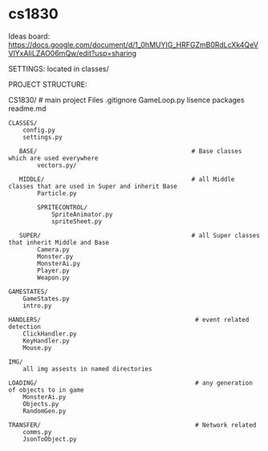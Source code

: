 # cs1830

Ideas board: https://docs.google.com/document/d/1_0hMUYIG_HRFGZmB0RdLcXk4QeVVlYxAIiLZAO06mQw/edit?usp=sharing

SETTINGS: located in classes/

PROJECT STRUCTURE:

CS1830/                                                # main project Files
    .gitignore
    GameLoop.py
    lisence
    packages
    readme.md

    CLASSES/
        config.py
        settings.py

       BASE/                                           # Base classes which are used everywhere
            vectors.py/

       MIDDLE/                                         # all Middle classes that are used in Super and inherit Base
            Particle.py

            SPRITECONTROL/
                SpriteAnimator.py
                spriteSheet.py

       SUPER/                                          # all Super classes that inherit Middle and Base
            Camera.py
            Monster.py
            MonsterAi.py
            Player.py
            Weapon.py

    GAMESTATES/
        GameStates.py
        intro.py

    HANDLERS/                                           # event related detection
        ClickHandler.py
        KeyHandler.py
        Mouse.py

    IMG/
        all img assests in named directories

    LOADING/                                            # any generation of objects to in game
        MonsterAi.py
        Objects.py
        RandomGen.py

    TRANSFER/                                           # Network related
        comms.py
        JsonToObject.py


